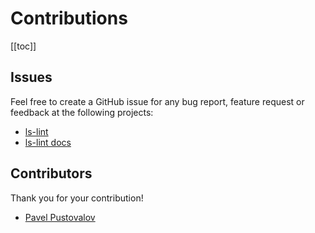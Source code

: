 # Contributions

[[toc]]

## Issues

Feel free to create a GitHub issue for any bug report, feature request or feedback at the following projects:

- [ls-lint](https://github.com/loeffel-io/ls-lint/issues)
- [ls-lint docs](https://github.com/ls-lint/docs/issues)

## Contributors

Thank you for your contribution!

- [Pavel Pustovalov](https://github.com/pustovalov)